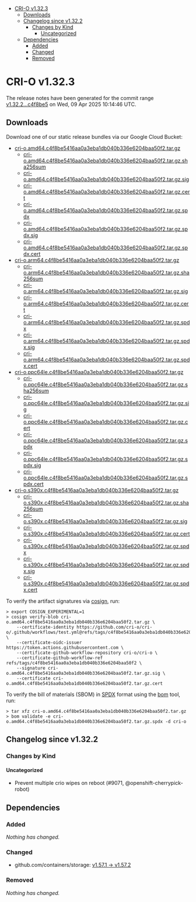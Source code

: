 - [CRI-O v1.32.3](#cri-o-v1323)
  - [Downloads](#downloads)
  - [Changelog since v1.32.2](#changelog-since-v1322)
    - [Changes by Kind](#changes-by-kind)
      - [Uncategorized](#uncategorized)
  - [Dependencies](#dependencies)
    - [Added](#added)
    - [Changed](#changed)
    - [Removed](#removed)

# CRI-O v1.32.3

The release notes have been generated for the commit range
[v1.32.2...c4f8be5](https://github.com/cri-o/cri-o/compare/v1.32.2...v1.32.3) on Wed, 09 Apr 2025 10:14:46 UTC.

## Downloads

Download one of our static release bundles via our Google Cloud Bucket:

- [cri-o.amd64.c4f8be5416aa0a3eba1db040b336e6204baa50f2.tar.gz](https://storage.googleapis.com/cri-o/artifacts/cri-o.amd64.c4f8be5416aa0a3eba1db040b336e6204baa50f2.tar.gz)
  - [cri-o.amd64.c4f8be5416aa0a3eba1db040b336e6204baa50f2.tar.gz.sha256sum](https://storage.googleapis.com/cri-o/artifacts/cri-o.amd64.c4f8be5416aa0a3eba1db040b336e6204baa50f2.tar.gz.sha256sum)
  - [cri-o.amd64.c4f8be5416aa0a3eba1db040b336e6204baa50f2.tar.gz.sig](https://storage.googleapis.com/cri-o/artifacts/cri-o.amd64.c4f8be5416aa0a3eba1db040b336e6204baa50f2.tar.gz.sig)
  - [cri-o.amd64.c4f8be5416aa0a3eba1db040b336e6204baa50f2.tar.gz.cert](https://storage.googleapis.com/cri-o/artifacts/cri-o.amd64.c4f8be5416aa0a3eba1db040b336e6204baa50f2.tar.gz.cert)
  - [cri-o.amd64.c4f8be5416aa0a3eba1db040b336e6204baa50f2.tar.gz.spdx](https://storage.googleapis.com/cri-o/artifacts/cri-o.amd64.c4f8be5416aa0a3eba1db040b336e6204baa50f2.tar.gz.spdx)
  - [cri-o.amd64.c4f8be5416aa0a3eba1db040b336e6204baa50f2.tar.gz.spdx.sig](https://storage.googleapis.com/cri-o/artifacts/cri-o.amd64.c4f8be5416aa0a3eba1db040b336e6204baa50f2.tar.gz.spdx.sig)
  - [cri-o.amd64.c4f8be5416aa0a3eba1db040b336e6204baa50f2.tar.gz.spdx.cert](https://storage.googleapis.com/cri-o/artifacts/cri-o.amd64.c4f8be5416aa0a3eba1db040b336e6204baa50f2.tar.gz.spdx.cert)
- [cri-o.arm64.c4f8be5416aa0a3eba1db040b336e6204baa50f2.tar.gz](https://storage.googleapis.com/cri-o/artifacts/cri-o.arm64.c4f8be5416aa0a3eba1db040b336e6204baa50f2.tar.gz)
  - [cri-o.arm64.c4f8be5416aa0a3eba1db040b336e6204baa50f2.tar.gz.sha256sum](https://storage.googleapis.com/cri-o/artifacts/cri-o.arm64.c4f8be5416aa0a3eba1db040b336e6204baa50f2.tar.gz.sha256sum)
  - [cri-o.arm64.c4f8be5416aa0a3eba1db040b336e6204baa50f2.tar.gz.sig](https://storage.googleapis.com/cri-o/artifacts/cri-o.arm64.c4f8be5416aa0a3eba1db040b336e6204baa50f2.tar.gz.sig)
  - [cri-o.arm64.c4f8be5416aa0a3eba1db040b336e6204baa50f2.tar.gz.cert](https://storage.googleapis.com/cri-o/artifacts/cri-o.arm64.c4f8be5416aa0a3eba1db040b336e6204baa50f2.tar.gz.cert)
  - [cri-o.arm64.c4f8be5416aa0a3eba1db040b336e6204baa50f2.tar.gz.spdx](https://storage.googleapis.com/cri-o/artifacts/cri-o.arm64.c4f8be5416aa0a3eba1db040b336e6204baa50f2.tar.gz.spdx)
  - [cri-o.arm64.c4f8be5416aa0a3eba1db040b336e6204baa50f2.tar.gz.spdx.sig](https://storage.googleapis.com/cri-o/artifacts/cri-o.arm64.c4f8be5416aa0a3eba1db040b336e6204baa50f2.tar.gz.spdx.sig)
  - [cri-o.arm64.c4f8be5416aa0a3eba1db040b336e6204baa50f2.tar.gz.spdx.cert](https://storage.googleapis.com/cri-o/artifacts/cri-o.arm64.c4f8be5416aa0a3eba1db040b336e6204baa50f2.tar.gz.spdx.cert)
- [cri-o.ppc64le.c4f8be5416aa0a3eba1db040b336e6204baa50f2.tar.gz](https://storage.googleapis.com/cri-o/artifacts/cri-o.ppc64le.c4f8be5416aa0a3eba1db040b336e6204baa50f2.tar.gz)
  - [cri-o.ppc64le.c4f8be5416aa0a3eba1db040b336e6204baa50f2.tar.gz.sha256sum](https://storage.googleapis.com/cri-o/artifacts/cri-o.ppc64le.c4f8be5416aa0a3eba1db040b336e6204baa50f2.tar.gz.sha256sum)
  - [cri-o.ppc64le.c4f8be5416aa0a3eba1db040b336e6204baa50f2.tar.gz.sig](https://storage.googleapis.com/cri-o/artifacts/cri-o.ppc64le.c4f8be5416aa0a3eba1db040b336e6204baa50f2.tar.gz.sig)
  - [cri-o.ppc64le.c4f8be5416aa0a3eba1db040b336e6204baa50f2.tar.gz.cert](https://storage.googleapis.com/cri-o/artifacts/cri-o.ppc64le.c4f8be5416aa0a3eba1db040b336e6204baa50f2.tar.gz.cert)
  - [cri-o.ppc64le.c4f8be5416aa0a3eba1db040b336e6204baa50f2.tar.gz.spdx](https://storage.googleapis.com/cri-o/artifacts/cri-o.ppc64le.c4f8be5416aa0a3eba1db040b336e6204baa50f2.tar.gz.spdx)
  - [cri-o.ppc64le.c4f8be5416aa0a3eba1db040b336e6204baa50f2.tar.gz.spdx.sig](https://storage.googleapis.com/cri-o/artifacts/cri-o.ppc64le.c4f8be5416aa0a3eba1db040b336e6204baa50f2.tar.gz.spdx.sig)
  - [cri-o.ppc64le.c4f8be5416aa0a3eba1db040b336e6204baa50f2.tar.gz.spdx.cert](https://storage.googleapis.com/cri-o/artifacts/cri-o.ppc64le.c4f8be5416aa0a3eba1db040b336e6204baa50f2.tar.gz.spdx.cert)
- [cri-o.s390x.c4f8be5416aa0a3eba1db040b336e6204baa50f2.tar.gz](https://storage.googleapis.com/cri-o/artifacts/cri-o.s390x.c4f8be5416aa0a3eba1db040b336e6204baa50f2.tar.gz)
  - [cri-o.s390x.c4f8be5416aa0a3eba1db040b336e6204baa50f2.tar.gz.sha256sum](https://storage.googleapis.com/cri-o/artifacts/cri-o.s390x.c4f8be5416aa0a3eba1db040b336e6204baa50f2.tar.gz.sha256sum)
  - [cri-o.s390x.c4f8be5416aa0a3eba1db040b336e6204baa50f2.tar.gz.sig](https://storage.googleapis.com/cri-o/artifacts/cri-o.s390x.c4f8be5416aa0a3eba1db040b336e6204baa50f2.tar.gz.sig)
  - [cri-o.s390x.c4f8be5416aa0a3eba1db040b336e6204baa50f2.tar.gz.cert](https://storage.googleapis.com/cri-o/artifacts/cri-o.s390x.c4f8be5416aa0a3eba1db040b336e6204baa50f2.tar.gz.cert)
  - [cri-o.s390x.c4f8be5416aa0a3eba1db040b336e6204baa50f2.tar.gz.spdx](https://storage.googleapis.com/cri-o/artifacts/cri-o.s390x.c4f8be5416aa0a3eba1db040b336e6204baa50f2.tar.gz.spdx)
  - [cri-o.s390x.c4f8be5416aa0a3eba1db040b336e6204baa50f2.tar.gz.spdx.sig](https://storage.googleapis.com/cri-o/artifacts/cri-o.s390x.c4f8be5416aa0a3eba1db040b336e6204baa50f2.tar.gz.spdx.sig)
  - [cri-o.s390x.c4f8be5416aa0a3eba1db040b336e6204baa50f2.tar.gz.spdx.cert](https://storage.googleapis.com/cri-o/artifacts/cri-o.s390x.c4f8be5416aa0a3eba1db040b336e6204baa50f2.tar.gz.spdx.cert)

To verify the artifact signatures via [cosign](https://github.com/sigstore/cosign), run:

```console
> export COSIGN_EXPERIMENTAL=1
> cosign verify-blob cri-o.amd64.c4f8be5416aa0a3eba1db040b336e6204baa50f2.tar.gz \
    --certificate-identity https://github.com/cri-o/cri-o/.github/workflows/test.yml@refs/tags/c4f8be5416aa0a3eba1db040b336e6204baa50f2 \
    --certificate-oidc-issuer https://token.actions.githubusercontent.com \
    --certificate-github-workflow-repository cri-o/cri-o \
    --certificate-github-workflow-ref refs/tags/c4f8be5416aa0a3eba1db040b336e6204baa50f2 \
    --signature cri-o.amd64.c4f8be5416aa0a3eba1db040b336e6204baa50f2.tar.gz.sig \
    --certificate cri-o.amd64.c4f8be5416aa0a3eba1db040b336e6204baa50f2.tar.gz.cert
```

To verify the bill of materials (SBOM) in [SPDX](https://spdx.org) format using the [bom](https://sigs.k8s.io/bom) tool, run:

```console
> tar xfz cri-o.amd64.c4f8be5416aa0a3eba1db040b336e6204baa50f2.tar.gz
> bom validate -e cri-o.amd64.c4f8be5416aa0a3eba1db040b336e6204baa50f2.tar.gz.spdx -d cri-o
```

## Changelog since v1.32.2

### Changes by Kind

#### Uncategorized
 - Prevent multiple crio wipes on reboot (#9071, @openshift-cherrypick-robot)

## Dependencies

### Added
_Nothing has changed._

### Changed
- github.com/containers/storage: [v1.57.1 → v1.57.2](https://github.com/containers/storage/compare/v1.57.1...v1.57.2)

### Removed
_Nothing has changed._
